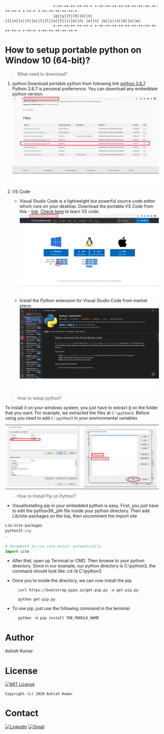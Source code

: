                           +-++-++-++-++-++-+ +-++-++-++-++-++-++-++-++-++-++-++-+ +-++-+ +-++-++-++-++-++-+
                          |p||y||t||h||o||n| |i||n||s||t||a||l||l||a||t||i||o||n| |o||n| |w||i||n||d||o||w|
                          +-++-++-++-++-++-+ +-++-++-++-++-++-++-++-++-++-++-++-+ +-++-+ +-++-++-++-++-++-+
# How to setup portable python on Window 10 (64-bit)?
> What need to download?
1. python
   Download portable python from following link [python 3.8.7](https://www.python.org/ftp/python/3.8.7/python-3.8.7-embed-amd64.zip). Python 3.8.7 is personal preferrence. You can download any embeddale python version.
   ![python 3.8.7](./img/pythonLink.png)


2. VS Code 
   
   -  Visual Studio Code is a lightweight but powerful source code editor which runs on your desktop. Download the portable VS Code from this -   [link](https://code.visualstudio.com/Download#). [Check here](https://code.visualstudio.com/docs/introvideos/overview) to learn VS code.![VS -  code](./img/VScodeLink.png)
   -  Install the Python extension for Visual Studio Code from market place.![python extension](./img/pythonExtension.png)

> How to setup python?

To install it on your windows system, you just have to extract [it](https://www.python.org/ftp/python/3.8.7/python-3.8.7-embed-amd64.zip) on the folder that you want. For example, we extracted the files at `C:\python3`. Before using you need to add `C:\python3` in your environmental variables

| | |
|---|---|
|<img src="./img/path1.png" width="700" height="200">|<img src="./img/path2.png" width="700" height="200">|

> How to Install Pip on Python?

-  VisualInstalling pip in your embedded python is easy. First, you just have to edit the python39._pth file inside your python directory. Then add Lib/site-packages on the top, then uncomment the import site
```python
Lib/site-packages
python37.zip
.

# Uncomment to run site.main() automatically
import site
```

-  After that, open up Terminal or CMD. Then browse to your python directory. Since in our example, our python directory is C:\python3, the command should look like:
      cd /d C:\python3

-  Once you’re inside the directory, we can now install the pip.
```
      curl https://bootstrap.pypa.io/get-pip.py -o get-pip.py
```
```
      python get-pip.py
```
-  To use pip, just use the following command in the terminal. 
```
      python -m pip install THE_MODULE_NAME
```

# Author
Ashish Kumar

# License
[![MIT License](https://img.shields.io/github/license/ashishcssom/How-to-set-up-python-on-Window-10.svg?style=flat-square&colorB=C62121)](https://github.com/ashishcssom/How-to-set-up-python-on-Window-10/blob/main/LICENSE)
```
Copyright (c) 2020 Ashish Kumar
```

# Contact
[![LinkedIn](https://img.shields.io/badge/-Ashish%20Kumar-blue?style=social&logo=Linkedin&logoColor=blue&link=https://www.linkedin.com/in/ashishk766/)](https://www.linkedin.com/in/ashishk766/) 
[![Gmail](https://img.shields.io/badge/-Ashish%20Kumar-c14438?style=social&logo=Gmail&logoColor=red&link=mailto:ashish.krb7@gmail.com)](mailto:ashish.krb7@gmail.com) 